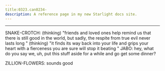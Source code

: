 ```yaml
---
title:0323.can0234-
description: A reference page in my new Starlight docs site.
---
```

----- 
SNAKE-CROTCH: (thinking) "friends and loved ones help remind us that there is 
still good in the world, but sadly, the respite from true evil never lasts 
long
" (thinking) "it finds its way back into your life and grips your heart 
with a fierceness you are sure will stop it beating
" 
JABO: hey, what do you say we, uh, put this stuff aside for a while and go 
get some dinner? 
 
ZILLION-FLOWERS: sounds good
 
